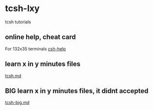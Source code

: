 # tcsh-lxy
tcsh tutorials

## online help, cheat card
For 132x35 terminals
[csh-help](https://github.com/nereusx/tcsh-lxy/blob/master/csh-help)

## learn x in y minutes files
[tcsh.md](https://github.com/nereusx/tcsh-lxy/blob/master/tcsh.md)

## BIG learn x in y minutes files, it didnt accepted
[tcsh-big.md](https://github.com/nereusx/tcsh-lxy/blob/master/tcsh-big.md)
